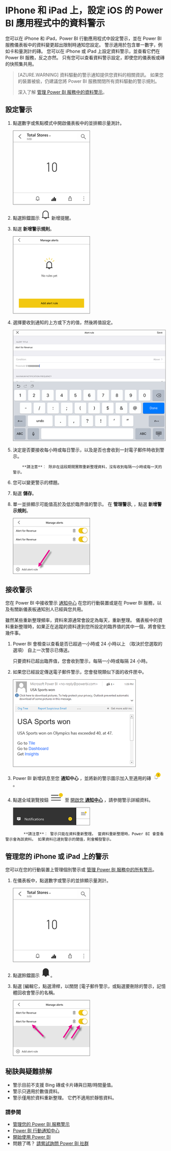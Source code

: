 <properties
   pageTitle="IPhone 和 iPad 上，設定 iOS 的 Power BI 應用程式中的資料警示"
   description="了解如何設定警示通知您超出限制的儀表板中的資料變更時在 Power BI 行動 iOS 應用程式和 Power BI 服務中設定。"
   services="powerbi"
   documentationCenter=""
   authors="maggiesMSFT"
   manager="mblythe"
   backup=""
   editor=""
   tags=""
   qualityFocus="no"
   qualityDate=""/>

<tags
   ms.service="powerbi"
   ms.devlang="NA"
   ms.topic="article"
   ms.tgt_pltfrm="NA"
   ms.workload="powerbi"
   ms.date="10/10/2016"
   ms.author="maggies"/>

# IPhone 和 iPad 上，設定 iOS 的 Power BI 應用程式中的資料警示

您可以在 iPhone 和 iPad，Power BI 行動應用程式中設定警示，並在 Power BI 服務儀表板中的資料變更超出限制時通知您設定。 警示適用於包含單一數字，例如卡和量測計的磚。 您可以在 iPhone 或 iPad 上設定資料警示，並查看它們在 Power BI 服務，反之亦然。 只有您可以查看資料警示設定，即使您的儀表板或磚的快照集共用。

> [AZURE.WARNING] 資料驅動的警示通知提供您資料的相關資訊。 如果您的裝置被偷，仍建議您將 Power BI 服務關閉所有資料驅動的警示規則。 
> 
> 深入了解 [管理 Power BI 服務中的資料警示](powerbi-service-set-data-alerts.md)。

## 設定警示

1.  點選數字或焦點模式中開啟儀表板中的並排顯示量測計。  

    ![](media/powerbi-mobile-set-data-alerts-in-the-iphone-app/power-bi-iphone-card-visual.png)

2.  點選鈴鐺圖示 ![](media/powerbi-mobile-set-data-alerts-in-the-iphone-app/power-bi-iphone-alert-icon.png) 新增提醒。  

3.  點選 **新增警示規則**。

    ![](media/powerbi-mobile-set-data-alerts-in-the-iphone-app/power-bi-iphone-add-alert-rule.png)

4.  選擇要收到通知的上方或下方的值，然後將值設定。

    ![](media/powerbi-mobile-set-data-alerts-in-the-iphone-app/power-bi-iphone-set-alert-threshold.png)

4.  決定是否要接收每小時或每日警示，以及是否也會收到一封電子郵件時收到警示。

    >
            **請注意**︰ 除非在這段期間實際重新整理資料，沒有收到每隔一小時或每一天的警示。

6.  您可以變更警示的標題。

6.  點選 **儲存**。

7.  單一並排顯示可能值高於及低於臨界值的警示。 在 **管理警示**, ，點選 **新增警示規則**。

    ![](media/powerbi-mobile-set-data-alerts-in-the-iphone-app/power-bi-iphone-add-another-alert-rule.png)

## 接收警示

您在 Power BI 中接收警示 [通知中心](powerbi-mobile-notification-center.md) 在您的行動裝置或是在 Power BI 服務，以及有關新儀表板通知別人已經與您共用。

雖然某些重新整理頻率，資料來源通常會設定為每天，重新整理。 儀表板中的資料重新整理時，如果正在追蹤的資料達到您所設定的臨界值的其中一個，將會發生幾件事。

1.  Power BI 會檢查以查看是否已超過一小時或 24 小時以上 （取決於您選取的選項） 自上一次警示已傳送。

    只要資料已超出臨界值，您會收到警示，每隔一小時或每隔 24 小時。

2.  如果您已經設定傳送電子郵件警示，您會發現類似下面的收件匣中。

    ![](media/powerbi-mobile-set-data-alerts-in-the-iphone-app/powerbi-alerts-email.png)

3.  Power BI 新增訊息至您 **通知中心** ，並將新的警示圖示加入至適用的磚 ![](media/powerbi-mobile-set-data-alerts-in-the-iphone-app/powerbi-alert-tile-notification-icon.png)。


4. 點選全域瀏覽按鈕 ![](media/powerbi-mobile-set-data-alerts-in-the-iphone-app/power-bi-iphone-alert-global-nav-button.png) 至 [開啟您 **通知中心**](powerbi-mobile-notification-center.md) ，請參閱警示詳細資料。

     ![](media/powerbi-mobile-set-data-alerts-in-the-iphone-app/power-bi-iphone-notifications.png) 

>
            **請注意**︰ 警示只能在資料重新整理。 當資料重新整理時，Power BI 會查看警示會為該資料。 如果資料已達到警示的閾值，則會觸發警示。

## 管理您的 iPhone 或 iPad 上的警示

您可以在您的行動裝置上管理個別警示或 [管理 Power BI 服務中的所有警示](powerbi-service-set-data-alerts.md)。

1.  在儀表板中，點選數字或警示的並排顯示量測計。  

    ![](media/powerbi-mobile-set-data-alerts-in-the-iphone-app/power-bi-iphone-card-visual.png)

2.  點選鈴鐺圖示 ![](media/powerbi-mobile-set-data-alerts-in-the-iphone-app/power-bi-iphone-has-alert-icon.png)。  

3. 點選 [編輯它，點選滑桿，以關閉 [電子郵件警示，或點選要刪除的警示，記憶體回收會警示的名稱。

    ![](media/powerbi-mobile-set-data-alerts-in-the-iphone-app/power-bi-iphone-edit-delete-alert.png)

## 秘訣與疑難排解
- 警示目前不支援 Bing 磚或卡片磚與日期/時間量值。
- 警示只適用於數值資料。
- 警示僅用於資料重新整理。 它們不適用於靜態資料。

### 請參閱  
- [管理您的 Power BI 服務警示](powerbi-service-set-data-alerts.md)
- [Power BI 行動通知中心](powerbi-mobile-notification-center.md)
- [開始使用 Power BI](powerbi-service-get-started.md)  
- 問題了嗎？ [請嘗試詢問 Power BI 社群](http://community.powerbi.com/)
